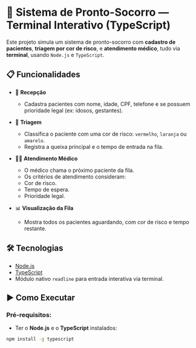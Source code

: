 # 🏥 Sistema de Pronto-Socorro — Terminal Interativo (TypeScript)

Este projeto simula um sistema de pronto-socorro com **cadastro de pacientes**, **triagem por cor de risco**, e **atendimento médico**, tudo via **terminal**, usando `Node.js` e `TypeScript`.

## 📋 Funcionalidades

- 📌 **Recepção**
  - Cadastra pacientes com nome, idade, CPF, telefone e se possuem prioridade legal (ex: idosos, gestantes).

- 🚨 **Triagem**
  - Classifica o paciente com uma cor de risco: `vermelho`, `laranja` ou `amarelo`.
  - Registra a queixa principal e o tempo de entrada na fila.

- 👨‍⚕️ **Atendimento Médico**
  - O médico chama o próximo paciente da fila.
  - Os critérios de atendimento consideram:
  - Cor de risco.
  - Tempo de espera.
  - Prioridade legal.

- 📊 **Visualização da Fila**
  - Mostra todos os pacientes aguardando, com cor de risco e tempo restante.

## 🛠️ Tecnologias

- [Node.js](https://nodejs.org/)
- [TypeScript](https://www.typescriptlang.org/)
- Módulo nativo `readline` para entrada interativa via terminal.

## ▶️ Como Executar

### Pré-requisitos:

- Ter o **Node.js** e o **TypeScript** instalados:
```bash
npm install -g typescript
